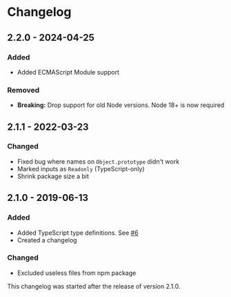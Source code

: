 # Changelog

## 2.2.0 - 2024-04-25

### Added

- Added ECMAScript Module support

### Removed

- **Breaking:** Drop support for old Node versions. Node 18+ is now required

## 2.1.1 - 2022-03-23

### Changed

- Fixed bug where names on `Object.prototype` didn't work
- Marked inputs as `Readonly` (TypeScript-only)
- Shrink package size a bit

## 2.1.0 - 2019-06-13

### Added

- Added TypeScript type definitions. See
  [#6](https://github.com/helmetjs/content-security-policy-builder/issues/6)
- Created a changelog

### Changed

- Excluded useless files from npm package

This changelog was started after the release of version 2.1.0.

